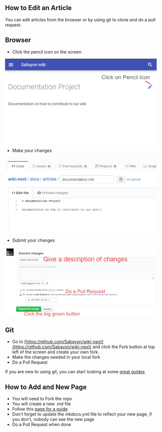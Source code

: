 ## How to Edit an Article

You can edit articles from the browser or by using git to clone and do a pull request.

## Browser

* Click the pencil icon on the screen

![](../img/doc1-1.jpg)

* Make your changes

![](../img/doc2-1.jpg)

* Submit your changes

![](../img/doc3-1.jpg)


## Git

* Go to [https://github.com/Sabayon/wiki-next](https://github.com/Sabayon/wiki-next) and click the Fork button at top left of the screen and create your own fork.
* Make the changes needed in your local fork
* Do a Pull Request

If you are new to using git, you can start looking at some [great guides](https://guides.github.com/activities/hello-world/)

## How to Add and New Page

* You will need to Fork the repo 
* You will create a new .md file
* Follow this [page for a guide](https://www.mkdocs.org/user-guide/writing-your-docs/#file-layout)
* Don't forget to update the mkdocs.yml file to reflect your new page, if you don't, nobody can see the new page
* Do a Pull Request when done
